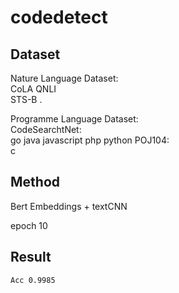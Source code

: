 # codedetect




## Dataset 
Nature Language Dataset:  
    CoLA 
    QNLI  
    STS-B . 

Programme Language Dataset:  
    CodeSearchtNet:  
        go 
        java 
        javascript 
        php 
        python 
    POJ104:  
        c   

## Method  
Bert Embeddings + textCNN 

epoch 10 


## Result 
    Acc 0.9985  
